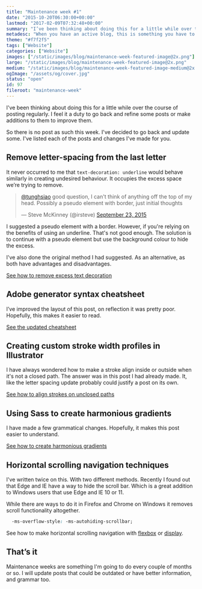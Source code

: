 ```yaml
---
title: "Maintenance week #1"
date: "2015-10-20T06:30:00+00:00"
lastmod: "2017-02-09T07:32:48+00:00"
summary: "I’ve been thinking about doing this for a little while over the course of posting regularly. I feel it a duty to go back and refine some posts or make additions to them to improve them.So there is no post as such this week. I’ve decided to go back and update some. I’ve listed each of the posts and changes I’ve made for you."
metadesc: "When you have an active blog, this is something you have to do as articles can become out of date or new information becomes available."
theme: "#f7f2f5"
tags: ["Website"]
categories: ["Website"]
images: ["/static/images/blog/maintenance-week-featured-image@2x.png"]
large: "/static/images/blog/maintenance-week-featured-image@2x.png"
medium: "/static/images/blog/maintenance-week-featured-image-medium@2x.png"
ogImage: "/assets/og/cover.jpg"
status: "open"
id: 97
fileroot: "maintenance-week"
---
```


I've been thinking about doing this for a little while over the course of posting regularly. I feel it a duty to go back and refine some posts or make additions to them to improve them. 

So there is no post as such this week. I've decided to go back and update some. I've listed each of the posts and changes I've made for you.

## Remove letter-spacing from the last letter
It never occurred to me that `text-decoration: underline` would behave similarly in creating undesired behaviour. It occupies the excess space we’re trying to remove.

<blockquote class="twitter-tweet" lang="en"><p lang="en" dir="ltr"><a href="https://twitter.com/tunghsiao">@tunghsiao</a> good question, I can&#39;t think of anything off the top of my head. Possibly a pseudo element with border, just initial thoughts</p>&mdash; Steve McKinney (@irsteve) <a href="https://twitter.com/irsteve/status/646652913775939584">September 23, 2015</a></blockquote>
<script async src="//platform.twitter.com/widgets.js" charset="utf-8"></script>

I suggested a pseudo element with a border. However, if you're relying on the benefits of using an underline. That's not good enough. The solution is to continue with a pseudo element but use the background colour to hide the excess.

I've also done the original method I had suggested. As an alternative, as both have advantages and disadvantages.

[See how to remove excess text decoration](/blog/remove-letter-spacing-from-last-letter)

## Adobe generator syntax cheatsheet
I’ve improved the layout of this post, on reflection it was pretty poor. Hopefully, this makes it easier to read.

[See the updated cheatsheet](/blog/adobe-generator-syntax-cheatsheet)

## Creating custom stroke width profiles in Illustrator
I have always wondered how to make a stroke align inside or outside when it's not a closed path. The answer was in this post I had already made. It, like the letter spacing update probably could justify a post on its own.

[See how to align strokes on unclosed paths](/blog/adobe-generator-syntax-cheatsheet)

## Using Sass to create harmonious gradients
I have made a few grammatical changes. Hopefully, it makes this post easier to understand.

[See how to create harmonious gradients](/blog/using-sass-to-create-harmonious-gradients)

## Horizontal scrolling navigation techniques
I've written twice on this. With two different methods. Recently I found out that Edge and IE have a way to hide the scroll bar. Which is a great addition to Windows users that use Edge and IE 10 or 11. 

While there are ways to do it in Firefox and Chrome on Windows it removes scroll functionality altogether.

```css
  -ms-overflow-style: -ms-autohiding-scrollbar;
```

See how to make horizontal scrolling navigation with [flexbox](/blog/using-flexbox-for-horizontal-scrolling-navigation) or [display](/blog/horizontal-scrolling-responsive-menu). 

## That’s it
Maintenance weeks are something I'm going to do every couple of months or so. I will update posts that could be outdated or have better information, and grammar too.